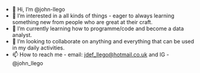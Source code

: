 - 👋 Hi, I’m @john-llego
- 👀 I’m interested in a all kinds of things -  eager to always learning something new from people who are great at their craft.
- 🌱 I’m currently learning how to programme/code and become a data analyst.
- 💞️ I’m looking to collaborate on anything and everything that can be used in my daily activities.
- 📫 How to reach me - email: jdef_llego@hotmail.co.uk and IG - @john_llego

<!---
john-llego/john-llego is a ✨ special ✨ repository because its `README.md` (this file) appears on your GitHub profile.
You can click the Preview link to take a look at your changes.
--->
